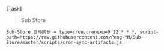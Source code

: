 [Task]
> Sub Store
```properties
Sub-Store 自动同步 = type=cron,cronexp=0 12 * * *, script-path=https://raw.githubusercontent.com/Peng-YM/Sub-Store/master/scripts/cron-sync-artifacts.js
```
